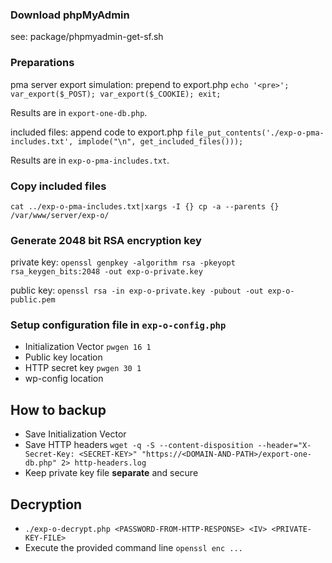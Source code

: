 ### Download phpMyAdmin

see: package/phpmyadmin-get-sf.sh

### Preparations

pma server export simulation: prepend to export.php `echo '<pre>'; var_export($_POST); var_export($_COOKIE); exit;`

Results are in `export-one-db.php`.

included files: append code to export.php `file_put_contents('./exp-o-pma-includes.txt', implode("\n", get_included_files()));`

Results are in `exp-o-pma-includes.txt`.

### Copy included files

`cat ../exp-o-pma-includes.txt|xargs -I {} cp -a --parents {} /var/www/server/exp-o/`

### Generate 2048 bit RSA encryption key

private key: `openssl genpkey -algorithm rsa -pkeyopt rsa_keygen_bits:2048 -out exp-o-private.key`

public key: `openssl rsa -in exp-o-private.key -pubout -out exp-o-public.pem`

### Setup configuration file in `exp-o-config.php`

- Initialization Vector `pwgen 16 1`
- Public key location
- HTTP secret key `pwgen 30 1`
- wp-config location

## How to backup

- Save Initialization Vector
- Save HTTP headers `wget -q -S --content-disposition --header="X-Secret-Key: <SECRET-KEY>" "https://<DOMAIN-AND-PATH>/export-one-db.php" 2> http-headers.log`
- Keep private key file **separate** and secure

## Decryption

- `./exp-o-decrypt.php <PASSWORD-FROM-HTTP-RESPONSE> <IV> <PRIVATE-KEY-FILE>`
- Execute the provided command line `openssl enc ...`
